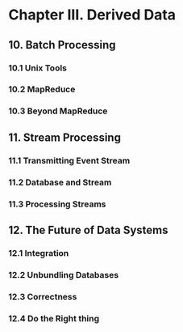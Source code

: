 # Chapter III. Derived Data

## 10. Batch Processing
### 10.1 Unix Tools
### 10.2 MapReduce
### 10.3 Beyond MapReduce

## 11. Stream Processing
### 11.1 Transmitting Event Stream
### 11.2 Database and Stream
### 11.3 Processing Streams

## 12. The Future of Data Systems
### 12.1 Integration
### 12.2 Unbundling Databases
### 12.3 Correctness
### 12.4 Do the Right thing
